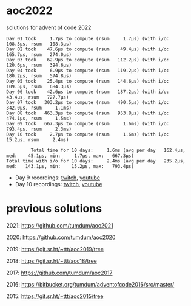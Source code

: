# aoc2022
solutions for advent of code 2022

```
Day 01 took     1.7µs to compute (rsum     1.7µs) (with i/o:   108.3µs, rsum   108.3µs)
Day 02 took    47.6µs to compute (rsum    49.4µs) (with i/o:   165.7µs, rsum   274.0µs)
Day 03 took    62.9µs to compute (rsum   112.2µs) (with i/o:   120.6µs, rsum   394.6µs)
Day 04 took     6.9µs to compute (rsum   119.2µs) (with i/o:   180.2µs, rsum   574.8µs)
Day 05 took    25.4µs to compute (rsum   144.6µs) (with i/o:   109.5µs, rsum   684.3µs)
Day 06 took    42.6µs to compute (rsum   187.2µs) (with i/o:    43.4µs, rsum   727.7µs)
Day 07 took   303.2µs to compute (rsum   490.5µs) (with i/o:   342.0µs, rsum     1.1ms)
Day 08 took   463.3µs to compute (rsum   953.8µs) (with i/o:   474.1µs, rsum     1.5ms)
Day 09 took   667.3µs to compute (rsum     1.6ms) (with i/o:   793.4µs, rsum     2.3ms)
Day 10 took     2.7µs to compute (rsum     1.6ms) (with i/o:    15.2µs, rsum     2.4ms)

         Total time for 10 days:     1.6ms (avg per day   162.4µs, med:    45.1µs, min:     1.7µs, max:   667.3µs)
Total time with i/o for 10 days:     2.4ms (avg per day   235.2µs, med:   143.1µs, min:    15.2µs, max:   793.4µs)
```

- Day 9 recordings: [twitch](https://www.twitch.tv/videos/1674217005), [youtube](https://youtu.be/2VJgFk-mDRg)
- Day 10 recordings: [twitch](https://www.twitch.tv/videos/1675094161), [youtube](https://youtu.be/7kfVJo7-z5E)

# previous solutions

2021: https://github.com/tumdum/aoc2021

2020: https://github.com/tumdum/aoc2020

2019: https://git.sr.ht/~ttt/aoc2019/tree

2018: https://git.sr.ht/~ttt/aoc18/tree

2017: https://github.com/tumdum/aoc2017

2016: https://bitbucket.org/tumdum/adventofcode2016/src/master/

2015: https://git.sr.ht/~ttt/aoc2015/tree
